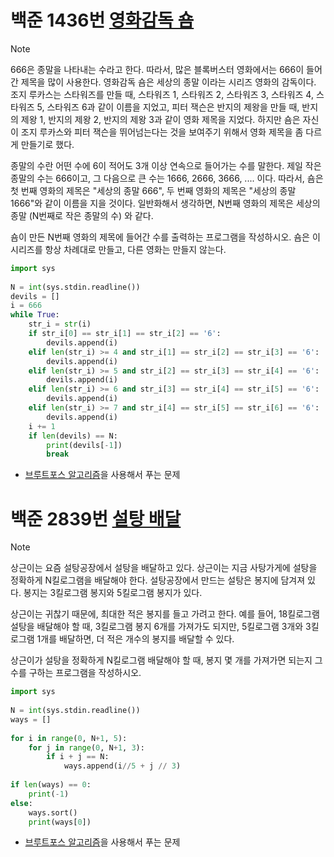 # 백준 1436번 [영화감독 숌](https://www.acmicpc.net/problem/1436)
>[!NOTE]
>666은 종말을 나타내는 수라고 한다. 따라서, 많은 블록버스터 영화에서는 666이 들어간 제목을 많이 사용한다. 영화감독 숌은 세상의 종말 이라는 시리즈 영화의 감독이다. 조지 루카스는 스타워즈를 만들 때, 스타워즈 1, 스타워즈 2, 스타워즈 3, 스타워즈 4, 스타워즈 5, 스타워즈 6과 같이 이름을 지었고, 피터 잭슨은 반지의 제왕을 만들 때, 반지의 제왕 1, 반지의 제왕 2, 반지의 제왕 3과 같이 영화 제목을 지었다. 하지만 숌은 자신이 조지 루카스와 피터 잭슨을 뛰어넘는다는 것을 보여주기 위해서 영화 제목을 좀 다르게 만들기로 했다.
>
>종말의 수란 어떤 수에 6이 적어도 3개 이상 연속으로 들어가는 수를 말한다. 제일 작은 종말의 수는 666이고, 그 다음으로 큰 수는 1666, 2666, 3666, .... 이다. 따라서, 숌은 첫 번째 영화의 제목은 "세상의 종말 666", 두 번째 영화의 제목은 "세상의 종말 1666"와 같이 이름을 지을 것이다. 일반화해서 생각하면, N번째 영화의 제목은 세상의 종말 (N번째로 작은 종말의 수) 와 같다.
>
>숌이 만든 N번째 영화의 제목에 들어간 수를 출력하는 프로그램을 작성하시오. 숌은 이 시리즈를 항상 차례대로 만들고, 다른 영화는 만들지 않는다.
```python
import sys  
  
N = int(sys.stdin.readline())  
devils = []  
i = 666  
while True:  
    str_i = str(i)  
    if str_i[0] == str_i[1] == str_i[2] == '6':  
        devils.append(i)  
    elif len(str_i) >= 4 and str_i[1] == str_i[2] == str_i[3] == '6':  
        devils.append(i)  
    elif len(str_i) >= 5 and str_i[2] == str_i[3] == str_i[4] == '6':  
        devils.append(i)  
    elif len(str_i) >= 6 and str_i[3] == str_i[4] == str_i[5] == '6':  
        devils.append(i)  
    elif len(str_i) >= 7 and str_i[4] == str_i[5] == str_i[6] == '6':  
        devils.append(i)  
    i += 1  
    if len(devils) == N:  
        print(devils[-1])  
        break
```
- [브루트포스 알고리즘](../Exhaustive_Search/Brute_Force.md)을 사용해서 푸는 문제
# 백준 2839번 [설탕 배달](https://www.acmicpc.net/problem/2839)
>[!NOTE]
>상근이는 요즘 설탕공장에서 설탕을 배달하고 있다. 상근이는 지금 사탕가게에 설탕을 정확하게 N킬로그램을 배달해야 한다. 설탕공장에서 만드는 설탕은 봉지에 담겨져 있다. 봉지는 3킬로그램 봉지와 5킬로그램 봉지가 있다.
>
>상근이는 귀찮기 때문에, 최대한 적은 봉지를 들고 가려고 한다. 예를 들어, 18킬로그램 설탕을 배달해야 할 때, 3킬로그램 봉지 6개를 가져가도 되지만, 5킬로그램 3개와 3킬로그램 1개를 배달하면, 더 적은 개수의 봉지를 배달할 수 있다.
>
>상근이가 설탕을 정확하게 N킬로그램 배달해야 할 때, 봉지 몇 개를 가져가면 되는지 그 수를 구하는 프로그램을 작성하시오.
```python
import sys  
  
N = int(sys.stdin.readline())  
ways = []  
  
for i in range(0, N+1, 5):  
    for j in range(0, N+1, 3):  
        if i + j == N:  
            ways.append(i//5 + j // 3)  
  
if len(ways) == 0:  
    print(-1)  
else:  
    ways.sort()  
    print(ways[0])
```
- [브루트포스 알고리즘](../Exhaustive_Search/Brute_Force.md)을 사용해서 푸는 문제